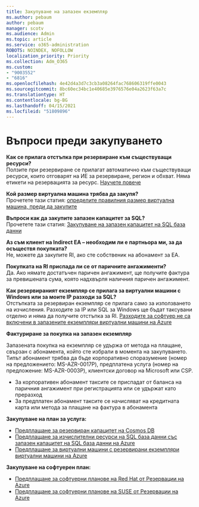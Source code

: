 ```yaml
---
title: Закупуване на запазен екземпляр
ms.author: pebaum
author: pebaum
manager: scotv
ms.audience: Admin
ms.topic: article
ms.service: o365-administration
ROBOTS: NOINDEX, NOFOLLOW
localization_priority: Priority
ms.collection: Adm_O365
ms.custom:
- "9003552"
- "6816"
ms.openlocfilehash: 4e42d4a3d7c3cb3a08264fac768606319ffe0043
ms.sourcegitcommit: 8bc60ec34bc1e40685e3976576e04a2623f63a7c
ms.translationtype: HT
ms.contentlocale: bg-BG
ms.lasthandoff: 04/15/2021
ms.locfileid: "51809896"
---
```

# <a name="questions-before-purchase"></a>Въпроси преди закупуването

**Как се прилага отстъпка при резервиране към съществуващи ресурси?**  
Ползите при резервиране се прилагат автоматично към съществуващи ресурси, които отговарят на ИЕ за резервиране, регион и обхват. Няма етикети на резервацията за ресурс. [Научете повече](https://docs.microsoft.com/azure/cost-management-billing/reservations/save-compute-costs-reservations?WT.mc_id=Portal-Microsoft_Azure_Support#how-reservation-discount-is-applied) 

**Кой размер виртуална машина трябва да закупя?**  
Прочетете тази статия: [определите правилния размер виртуална машина, преди да закупите](https://docs.microsoft.com/azure/virtual-machines/windows/prepay-reserved-vm-instances?toc=/azure/billing/TOC.json&WT.mc_id=Portal-Microsoft_Azure_Support#determine-the-right-vm-size-before-you-buy)

**Въпроси как да закупите запазен капацитет за SQL?**  
Прочетете тази статия: [Закупуване на запазен капацитет на SQL база данни](https://docs.microsoft.com/azure/sql-database/sql-database-reserved-capacity?toc=/azure/billing/TOC.json&WT.mc_id=Portal-Microsoft_Azure_Support#buy-sql-database-reserved-capacity)

**Аз съм клиент на Indirect EA – необходим ли е партньора ми, за да осъществя покупката?**  
Не, можете да закупите RI, ако сте собственик на абонамент за EA.

**Покупката на RI приспада ли се от паричните ангажименти?**  
Да. Ако нямате достатъчен паричен ангажимент, ще получите фактура за превишената сума, която надхвърля наличния паричен ангажимент.

**Как резервираният екземпляр се прилага за виртуални машини с Windows или за моите IP разходи за SQL?**  
Отстъпката за резервиран екземпляр се прилага само за използването на изчисления. Разходите за IP или SQL за Windows ще бъдат таксувани отделно и няма да получите отстъпка за RI. [Разходите за софтуер не са включени в запазените екземпляри виртуални машини на Azure](https://docs.microsoft.com/azure/billing/billing-reserved-instance-windows-software-costs?WT.mc_id=Portal-Microsoft_Azure_Support)  
      
**Фактуриране за покупка на запазен екземпляр**  
      
Запазената покупка на екземпляр се удържа от метода на плащане, свързан с абонамента, който сте избрали в момента на закупуването. Типът абонамент трябва да бъде корпоративно споразумение (номер на предложението: MS-AZR-0017P), предплатена услуга (номер на предложение: MS-AZR-0003P), клиентски договор на Microsoft или CSP.

-   За корпоративен абонамент таксите се приспадат от баланса на паричния ангажимент при регистрацията или се удържат като преразход
-   За предплатен абонамент таксите се начисляват на кредитната карта или метода за плащане на фактура в абонамента

**Закупуване на план за услуга:**

-   [Предплащане за резервиран капацитет на Cosmos DB](https://docs.microsoft.com/azure/cosmos-db/cosmos-db-reserved-capacity?WT.mc_id=Portal-Microsoft_Azure_Support)
-   [Предплащане за изчислителни ресурси на SQL база данни със запазен капацитет на SQL база данни на Azure](https://docs.microsoft.com/azure/sql-database/sql-database-reserved-capacity?WT.mc_id=Portal-Microsoft_Azure_Support)
-   [Предплащане за виртуални машини с резервирани екземпляри виртуални машини на Azure](https://docs.microsoft.com/azure/virtual-machines/windows/prepay-reserved-vm-instances?WT.mc_id=Portal-Microsoft_Azure_Support)

**Закупуване на софтуерен план:**

-   [Предплащане за софтуерни планове на Red Hat от Резервации на Azure](https://docs.microsoft.com/azure/virtual-machines/linux/prepay-rhel-software-charges?WT.mc_id=Portal-Microsoft_Azure_Support)
-   [Предплащане за софтуерни планове на SUSE от Резервации на Azure](https://docs.microsoft.com/azure/virtual-machines/linux/prepay-suse-software-charges?WT.mc_id=Portal-Microsoft_Azure_Support)